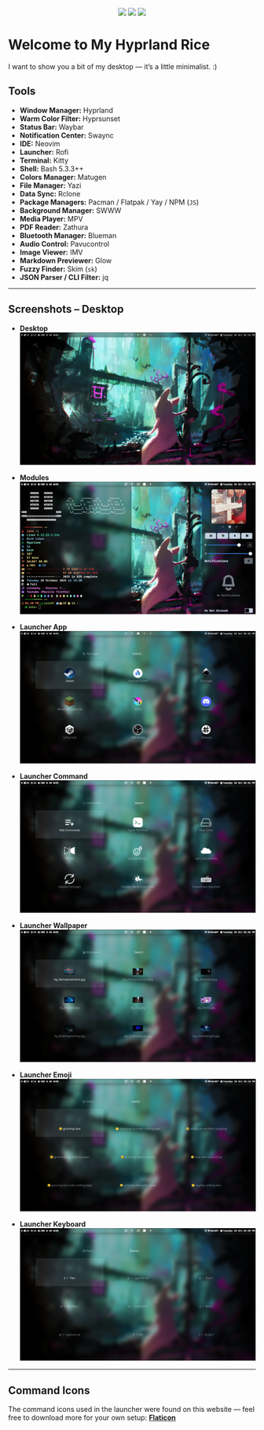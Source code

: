<p align="center">
  <img src="https://img.shields.io/badge/Arch%20Linux-1793D1?style=for-the-badge&logo=arch-linux&logoColor=white"/>
  <img src="https://img.shields.io/badge/Hyprland-00AEEF?style=for-the-badge&logo=linux&logoColor=white"/>
  <img src="https://img.shields.io/badge/Neovim-57A143?style=for-the-badge&logo=neovim&logoColor=white"/>
</p>

# Welcome to My Hyprland Rice
I want to show you a bit of my desktop — it’s a little minimalist. :)

## Tools

* **Window Manager:** Hyprland
* **Warm Color Filter:** Hyprsunset
* **Status Bar:** Waybar
* **Notification Center:** Swaync
* **IDE:** Neovim
* **Launcher:** Rofi
* **Terminal:** Kitty
* **Shell:** Bash 5.3.3++
* **Colors Manager:** Matugen
* **File Manager:** Yazi
* **Data Sync:** Rclone
* **Package Managers:** Pacman / Flatpak / Yay / NPM (`JS`)
* **Background Manager:** SWWW
* **Media Player:** MPV
* **PDF Reader:** Zathura
* **Bluetooth Manager:** Blueman
* **Audio Control:** Pavucontrol
* **Image Viewer:** IMV
* **Markdown Previewer:** Glow
* **Fuzzy Finder:** Skim (`sk`)
* **JSON Parser / CLI Filter:** jq

---

## Screenshots – Desktop

* **Desktop**
![desktop](./screenshots/desk.png)

* **Modules**
![modules](./screenshots/modules.png)

* **Launcher App**
![launcher](./screenshots/launcherapp.png)

* **Launcher Command**
![launcher](./screenshots/launchercmd.png)

* **Launcher Wallpaper**
![launcher](./screenshots/launcherwall.png)

* **Launcher Emoji**
![launcher](./screenshots/launcheremoji.png)

* **Launcher Keyboard**
![launcher](./screenshots/launcherkey.png)

---

## Command Icons
The command icons used in the launcher were found on this website — feel free to download more for your own setup:
[**Flaticon**](https://www.flaticon.com/)
